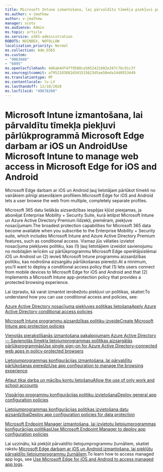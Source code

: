 ```yaml
---
title: Microsoft Intune izmantošana, lai pārvaldītu tīmekļa piekļuvi pārlūkprogrammā Microsoft Edge darbam ar iOS un Android
ms.author: v-jmathew
author: v-jmathew
manager: scotv
ms.audience: Admin
ms.topic: article
ms.service: o365-administration
ROBOTS: NOINDEX, NOFOLLOW
localization_priority: Normal
ms.collection: Adm_O365
ms.custom:
- "9003846"
- "6895"
ms.openlocfilehash: 4d6ab4df4ff9588ce5052421602e347c76c91c3f
ms.sourcegitcommit: a7952283882d341515623d5ae58eda14d0553449
ms.translationtype: MT
ms.contentlocale: lv-LV
ms.lasthandoff: 12/10/2020
ms.locfileid: "49678260"
---
```

# <a name="use-microsoft-intune-to-manage-web-access-in-microsoft-edge-for-ios-and-android"></a><span data-ttu-id="02a3d-102">Microsoft Intune izmantošana, lai pārvaldītu tīmekļa piekļuvi pārlūkprogrammā Microsoft Edge darbam ar iOS un Android</span><span class="sxs-lookup"><span data-stu-id="02a3d-102">Use Microsoft Intune to manage web access in Microsoft Edge for iOS and Android</span></span>

<span data-ttu-id="02a3d-103">Microsoft Edge darbam ar iOS un Android ļauj lietotājam pārlūkot tīmekli no vairākiem pilnīgi atsevišķiem profiliem.</span><span class="sxs-lookup"><span data-stu-id="02a3d-103">Microsoft Edge for iOS and Android lets a user browse the web from multiple, completely separate profiles.</span></span>

<span data-ttu-id="02a3d-104">Microsoft 365 datu lielākās aizsardzības iespējas kļūst pieejamas, ja abonējat Enterprise Mobility + Security Suite, kurā ietilpst Microsoft Intune un Azure Active Directory Premium līdzekļi, piemēram, piekļuve nosacījumam.</span><span class="sxs-lookup"><span data-stu-id="02a3d-104">The broadest protection capabilities for Microsoft 365 data become available when you subscribe to the Enterprise Mobility + Security suite, which includes Microsoft Intune and Azure Active Directory Premium features, such as conditional access.</span></span> <span data-ttu-id="02a3d-105">Vismaz jūs vēlaties izvietot nosacījuma piekļuves politiku, kas (1) ļauj lietotājiem izveidot savienojumu no mobilajām ierīcēm uz pārlūkprogrammu Microsoft Edge operētājsistēmai iOS un Android un (2) ievieš Microsoft Intune programmu aizsardzības politiku, kas nodrošina aizsargātu pārlūkošanas pieredzi.</span><span class="sxs-lookup"><span data-stu-id="02a3d-105">At a minimum, you’ll want to deploy a conditional access policy that (1) lets users connect from mobile devices to Microsoft Edge for iOS and Android and that (2) implements a Microsoft Intune app-protection policy that provides a protected browsing experience.</span></span>

<span data-ttu-id="02a3d-106">Lai izprastu, kā varat izmantot ierobežotu piekļuvi un politikas, skatiet:</span><span class="sxs-lookup"><span data-stu-id="02a3d-106">To understand how you can use conditional access and policies, see:</span></span>

[<span data-ttu-id="02a3d-107">Azure Active Directory nosacījuma piekļuves politikas lietošana</span><span class="sxs-lookup"><span data-stu-id="02a3d-107">Apply Azure Active Directory conditional access policies</span></span>](https://go.microsoft.com/fwlink/?linkid=2132481)

[<span data-ttu-id="02a3d-108">Microsoft Intune programmu aizsardzības politiku izveide</span><span class="sxs-lookup"><span data-stu-id="02a3d-108">Create Microsoft Intune app protection policies</span></span>](https://go.microsoft.com/fwlink/?linkid=2132651)

[<span data-ttu-id="02a3d-109">Vienotās pierakstīšanās izmantošana pakalpojumam Azure Active Directory — Savienotās tīmekļa lietojumprogrammas politikas aizsargātās pārlūkprogrammās</span><span class="sxs-lookup"><span data-stu-id="02a3d-109">Use single sign-on for Azure Active Directory–connected web apps in policy-protected browsers</span></span>](https://go.microsoft.com/fwlink/?linkid=2132482)

[<span data-ttu-id="02a3d-110">Lietojumprogrammas konfigurācijas izmantošana, lai pārvaldītu pārlūkošanas pieredzi</span><span class="sxs-lookup"><span data-stu-id="02a3d-110">Use app configuration to manage the browsing experience</span></span>](https://go.microsoft.com/fwlink/?linkid=2132483)

[<span data-ttu-id="02a3d-111">Atļaut tikai darba un mācību kontu lietošanu</span><span class="sxs-lookup"><span data-stu-id="02a3d-111">Allow the use of only work and school accounts</span></span>](https://go.microsoft.com/fwlink/?linkid=2132652)

[<span data-ttu-id="02a3d-112">Vispārīgo programmu konfigurācijas politiku izvietošana</span><span class="sxs-lookup"><span data-stu-id="02a3d-112">Deploy general app configuration policies</span></span>](https://go.microsoft.com/fwlink/?linkid=2132653)

[<span data-ttu-id="02a3d-113">Lietojumprogrammas konfigurācijas politikas izvietošana datu aizsardzībai</span><span class="sxs-lookup"><span data-stu-id="02a3d-113">Deploy app configuration policies for data protection</span></span>](https://go.microsoft.com/fwlink/?linkid=2132654)

[<span data-ttu-id="02a3d-114">Microsoft Endpoint Manager izmantošana, lai izvietotu lietojumprogrammas konfigurācijas politikas</span><span class="sxs-lookup"><span data-stu-id="02a3d-114">Use Microsoft Endpoint Manager to deploy app configuration policies</span></span>](https://go.microsoft.com/fwlink/?linkid=2132707)

<span data-ttu-id="02a3d-115">Lai uzzinātu, kā piekļūt pārvaldīto lietojumprogrammu žurnāliem, skatiet rakstu [Microsoft Edge darbam ar iOS un Android izmantošana, lai piekļūtu pārvaldīto lietojumprogrammu žurnāliem](https://go.microsoft.com/fwlink/?linkid=2132578).</span><span class="sxs-lookup"><span data-stu-id="02a3d-115">To learn how to access managed app logs, see [Use Microsoft Edge for iOS and Android to access managed app logs](https://go.microsoft.com/fwlink/?linkid=2132578).</span></span>
